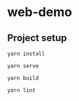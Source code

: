 
# web-demo

## Project setup
```
yarn install
```

```
yarn serve
```


```
yarn build
```


```
yarn lint
```


